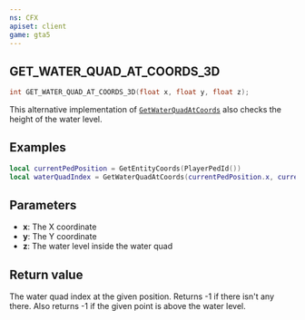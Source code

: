 ```yaml
---
ns: CFX
apiset: client
game: gta5
---
```

## GET_WATER_QUAD_AT_COORDS_3D

```c
int GET_WATER_QUAD_AT_COORDS_3D(float x, float y, float z);
```

This alternative implementation of [`GetWaterQuadAtCoords`](#_0x17321452) also checks the height of the water level.

## Examples

```lua
local currentPedPosition = GetEntityCoords(PlayerPedId())
local waterQuadIndex = GetWaterQuadAtCoords(currentPedPosition.x, currentPedPosition.y, currentPedPosition.z)
```

## Parameters
* **x**: The X coordinate
* **y**: The Y coordinate
* **z**: The water level inside the water quad

## Return value
The water quad index at the given position. Returns -1 if there isn't any there. Also returns -1 if the given point is above the water level.